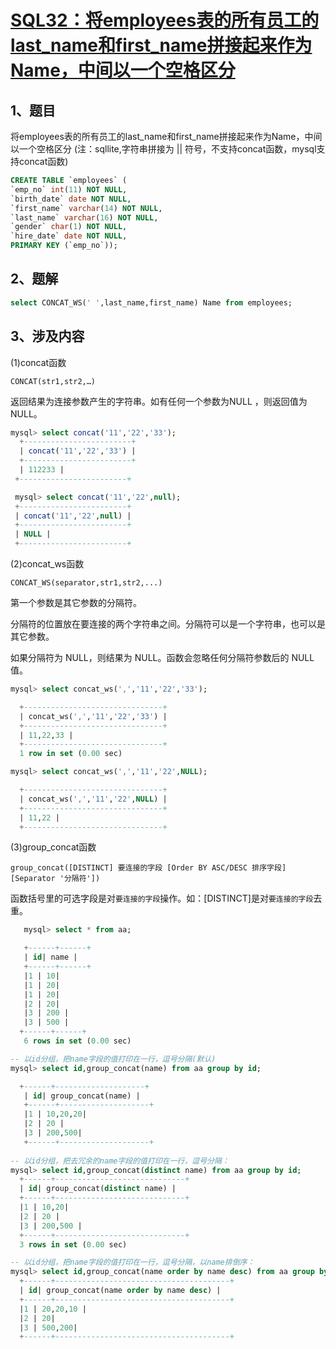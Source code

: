 # [SQL32：将employees表的所有员工的last_name和first_name拼接起来作为Name，中间以一个空格区分](https://www.nowcoder.com/practice/6744b90bbdde40209f8ecaac0b0516fe?tpId=82&&tqId=29800&rp=1&ru=/ta/sql&qru=/ta/sql/question-ranking)

## 1、题目

将employees表的所有员工的last_name和first_name拼接起来作为Name，中间以一个空格区分
(注：sqllite,字符串拼接为 || 符号，不支持concat函数，mysql支持concat函数)

```sql
CREATE TABLE `employees` ( 
`emp_no` int(11) NOT NULL,
`birth_date` date NOT NULL,
`first_name` varchar(14) NOT NULL,
`last_name` varchar(16) NOT NULL,
`gender` char(1) NOT NULL,
`hire_date` date NOT NULL,
PRIMARY KEY (`emp_no`));
```

## 2、题解


```sql
select CONCAT_WS(' ',last_name,first_name) Name from employees;
```

## 3、涉及内容

(1)concat函数

	CONCAT(str1,str2,…) 

返回结果为连接参数产生的字符串。如有任何一个参数为NULL ，则返回值为 NULL。

```sql
mysql> select concat('11','22','33');
  +------------------------+
  | concat('11','22','33') |
  +------------------------+
  | 112233 |
 +------------------------+

 mysql> select concat('11','22',null);
 +------------------------+
 | concat('11','22',null) |
 +------------------------+
 | NULL |
 +------------------------+
```

(2)concat_ws函数

	CONCAT_WS(separator,str1,str2,...)

第一个参数是其它参数的分隔符。

分隔符的位置放在要连接的两个字符串之间。分隔符可以是一个字符串，也可以是其它参数。

如果分隔符为 NULL，则结果为 NULL。函数会忽略任何分隔符参数后的 NULL 值。

```sql
mysql> select concat_ws(',','11','22','33');

  +-------------------------------+
  | concat_ws(',','11','22','33') |
  +-------------------------------+
  | 11,22,33 |
  +-------------------------------+
  1 row in set (0.00 sec)

mysql> select concat_ws(',','11','22',NULL);

  +-------------------------------+
  | concat_ws(',','11','22',NULL) |
  +-------------------------------+
  | 11,22 |
  +-------------------------------+
```

(3)group_concat函数

	group_concat([DISTINCT] 要连接的字段 [Order BY ASC/DESC 排序字段] [Separator '分隔符'])

函数括号里的可选字段是对`要连接的字段`操作。如：[DISTINCT]是对`要连接的字段`去重。

```sql
   mysql> select * from aa;

   +------+------+
   | id| name |
   +------+------+
   |1 | 10|
   |1 | 20|
   |1 | 20|
   |2 | 20|
   |3 | 200 |
   |3 | 500 |
  +------+------+
   6 rows in set (0.00 sec)

-- 以id分组，把name字段的值打印在一行，逗号分隔(默认)
mysql> select id,group_concat(name) from aa group by id;

  +------+--------------------+
   | id| group_concat(name) |
   +------+--------------------+
   |1 | 10,20,20|
   |2 | 20 |
   |3 | 200,500|
   +------+--------------------+
   
-- 以id分组，把去冗余的name字段的值打印在一行，逗号分隔：
mysql> select id,group_concat(distinct name) from aa group by id;
  +------+-----------------------------+
  | id| group_concat(distinct name) |
  +------+-----------------------------+
  |1 | 10,20|
  |2 | 20 |
  |3 | 200,500 |
  +------+-----------------------------+
  3 rows in set (0.00 sec)

-- 以id分组，把name字段的值打印在一行，逗号分隔，以name排倒序： 
mysql> select id,group_concat(name order by name desc) from aa group by id;
  +------+---------------------------------------+
  | id| group_concat(name order by name desc) |
  +------+---------------------------------------+
  |1 | 20,20,10 |
  |2 | 20|
  |3 | 500,200|
  +------+---------------------------------------+

```
